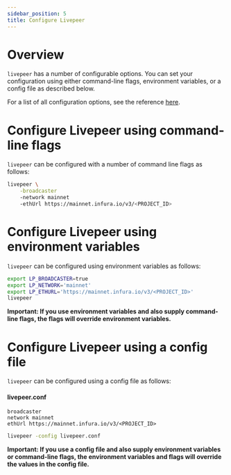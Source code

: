 ```yaml
---
sidebar_position: 5
title: Configure Livepeer
---
```


# Overview

`livepeer` has a number of configurable options. You can set your configuration
using either command-line flags, environment variables, or a config file as
described below.

For a list of all configuration options, see the reference
[here](/video-miners/reference/configuration).

# Configure Livepeer using command-line flags

`livepeer` can be configured with a number of command line flags as follows:

```bash
livepeer \
    -broadcaster
    -network mainnet
    -ethUrl https://mainnet.infura.io/v3/<PROJECT_ID>
```

# Configure Livepeer using environment variables

`livepeer` can be configured using environment variables as follows:

```bash
export LP_BROADCASTER=true
export LP_NETWORK='mainnet'
export LP_ETHURL='https://mainnet.infura.io/v3/<PROJECT_ID>'
livepeer
```

**Important: If you use environment variables and also supply command-line
flags, the flags will override environment variables.**

# Configure Livepeer using a config file

`livepeer` can be configured using a config file as follows:

#### livepeer.conf

```
broadcaster
network mainnet
ethUrl https://mainnet.infura.io/v3/<PROJECT_ID>
```

```bash
livepeer -config livepeer.conf
```

**Important: If you use a config file and also supply environment variables or
command-line flags, the environment variables and flags will override the values
in the config file.**
